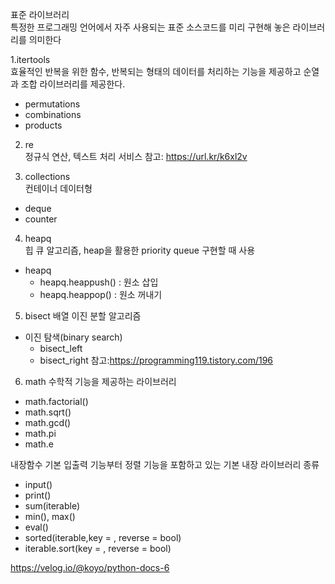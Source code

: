표준 라이브러리<br>
특정한 프로그래밍 언어에서 자주 사용되는 표준 소스코드를 미리 구현해 놓은 라이브러리를 의미한다

1.itertools<br>
효율적인 반복을 위한 함수, 반복되는 형태의 데이터를 처리하는 기능을 제공하고 순열과 조합 라이브러리를 제공한다.
- permutations
- combinations
- products

2. re <br>
정규식 연산, 텍스트 처리 서비스
참고: https://url.kr/k6xl2v

3. collections <br>
   컨테이너 데이터형
- deque
- counter

4. heapq<br> 
   힙 큐 알고리즘, heap을 활용한 priority queue 구현할 때 사용

- heapq 
    - heapq.heappush() : 원소 삽입
    - heapq.heappop() : 원소 꺼내기

5. bisect 
배열 이진 분할 알고리즘
- 이진 탐색(binary search)
    - bisect_left
    - bisect_right
    참고:https://programming119.tistory.com/196

    
6. math
수학적 기능을 제공하는 라이브러리
- math.factorial()
- math.sqrt()
- math.gcd()
- math.pi
- math.e
    

내장함수
기본 입출력 기능부터 정렬 기능을 포함하고 있는 기본 내장 라이브러리
종류

- input()
- print()
- sum(iterable)
- min(), max()
- eval()
- sorted(iterable,key = , reverse = bool)
- iterable.sort(key = , reverse = bool)



https://velog.io/@koyo/python-docs-6